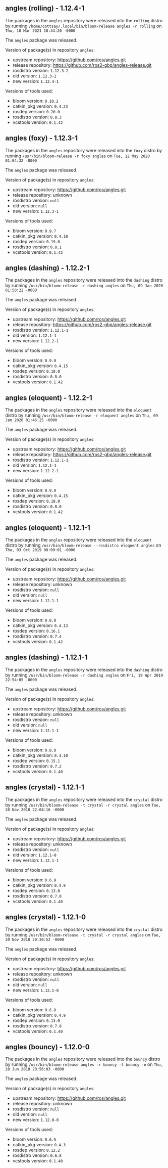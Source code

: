 ## angles (rolling) - 1.12.4-1

The packages in the `angles` repository were released into the `rolling` distro by running `/home/cottsay/.local/bin/bloom-release angles -r rolling` on `Thu, 18 Mar 2021 18:44:20 -0000`

The `angles` package was released.

Version of package(s) in repository `angles`:

- upstream repository: https://github.com/ros/angles.git
- release repository: https://github.com/ros2-gbp/angles-release.git
- rosdistro version: `1.12.3-2`
- old version: `1.12.3-2`
- new version: `1.12.4-1`

Versions of tools used:

- bloom version: `0.10.2`
- catkin_pkg version: `0.4.23`
- rosdep version: `0.20.0`
- rosdistro version: `0.8.3`
- vcstools version: `0.1.42`


## angles (foxy) - 1.12.3-1

The packages in the `angles` repository were released into the `foxy` distro by running `/usr/bin/bloom-release -r foxy angles` on `Tue, 12 May 2020 01:04:32 -0000`

The `angles` package was released.

Version of package(s) in repository `angles`:

- upstream repository: https://github.com/ros/angles.git
- release repository: unknown
- rosdistro version: `null`
- old version: `null`
- new version: `1.12.3-1`

Versions of tools used:

- bloom version: `0.9.7`
- catkin_pkg version: `0.4.18`
- rosdep version: `0.19.0`
- rosdistro version: `0.8.1`
- vcstools version: `0.1.42`


## angles (dashing) - 1.12.2-1

The packages in the `angles` repository were released into the `dashing` distro by running `/usr/bin/bloom-release -r dashing angles` on `Thu, 09 Jan 2020 01:50:22 -0000`

The `angles` package was released.

Version of package(s) in repository `angles`:

- upstream repository: https://github.com/ros/angles.git
- release repository: https://github.com/ros2-gbp/angles-release.git
- rosdistro version: `1.12.1-1`
- old version: `1.12.1-1`
- new version: `1.12.2-1`

Versions of tools used:

- bloom version: `0.9.0`
- catkin_pkg version: `0.4.15`
- rosdep version: `0.18.0`
- rosdistro version: `0.8.0`
- vcstools version: `0.1.42`


## angles (eloquent) - 1.12.2-1

The packages in the `angles` repository were released into the `eloquent` distro by running `/usr/bin/bloom-release -r eloquent angles` on `Thu, 09 Jan 2020 01:46:25 -0000`

The `angles` package was released.

Version of package(s) in repository `angles`:

- upstream repository: https://github.com/ros/angles.git
- release repository: https://github.com/ros2-gbp/angles-release.git
- rosdistro version: `1.12.1-1`
- old version: `1.12.1-1`
- new version: `1.12.2-1`

Versions of tools used:

- bloom version: `0.9.0`
- catkin_pkg version: `0.4.15`
- rosdep version: `0.18.0`
- rosdistro version: `0.8.0`
- vcstools version: `0.1.42`


## angles (eloquent) - 1.12.1-1

The packages in the `angles` repository were released into the `eloquent` distro by running `/usr/bin/bloom-release --rosdistro eloquent angles` on `Thu, 03 Oct 2019 08:09:01 -0000`

The `angles` package was released.

Version of package(s) in repository `angles`:

- upstream repository: https://github.com/ros/angles.git
- release repository: unknown
- rosdistro version: `null`
- old version: `null`
- new version: `1.12.1-1`

Versions of tools used:

- bloom version: `0.8.0`
- catkin_pkg version: `0.4.13`
- rosdep version: `0.16.1`
- rosdistro version: `0.7.4`
- vcstools version: `0.1.42`


## angles (dashing) - 1.12.1-1

The packages in the `angles` repository were released into the `dashing` distro by running `/usr/bin/bloom-release -r dashing angles` on `Fri, 19 Apr 2019 22:54:05 -0000`

The `angles` package was released.

Version of package(s) in repository `angles`:

- upstream repository: https://github.com/ros/angles.git
- release repository: unknown
- rosdistro version: `null`
- old version: `null`
- new version: `1.12.1-1`

Versions of tools used:

- bloom version: `0.8.0`
- catkin_pkg version: `0.4.10`
- rosdep version: `0.15.1`
- rosdistro version: `0.7.2`
- vcstools version: `0.1.40`


## angles (crystal) - 1.12.1-1

The packages in the `angles` repository were released into the `crystal` distro by running `/usr/bin/bloom-release -t crystal -r crystal angles` on `Tue, 20 Nov 2018 22:04:16 -0000`

The `angles` package was released.

Version of package(s) in repository `angles`:

- upstream repository: https://github.com/ros/angles.git
- release repository: unknown
- rosdistro version: `null`
- old version: `1.12.1-0`
- new version: `1.12.1-1`

Versions of tools used:

- bloom version: `0.6.9`
- catkin_pkg version: `0.4.9`
- rosdep version: `0.13.0`
- rosdistro version: `0.7.0`
- vcstools version: `0.1.40`


## angles (crystal) - 1.12.1-0

The packages in the `angles` repository were released into the `crystal` distro by running `/usr/bin/bloom-release -t crystal -r crystal angles` on `Tue, 20 Nov 2018 20:30:52 -0000`

The `angles` package was released.

Version of package(s) in repository `angles`:

- upstream repository: https://github.com/ros/angles.git
- release repository: unknown
- rosdistro version: `null`
- old version: `null`
- new version: `1.12.1-0`

Versions of tools used:

- bloom version: `0.6.8`
- catkin_pkg version: `0.4.9`
- rosdep version: `0.13.0`
- rosdistro version: `0.7.0`
- vcstools version: `0.1.40`


## angles (bouncy) - 1.12.0-0

The packages in the `angles` repository were released into the `bouncy` distro by running `/usr/bin/bloom-release angles -r bouncy -t bouncy -n` on `Thu, 28 Jun 2018 20:56:03 -0000`

The `angles` package was released.

Version of package(s) in repository `angles`:

- upstream repository: https://github.com/ros/angles.git
- release repository: unknown
- rosdistro version: `null`
- old version: `null`
- new version: `1.12.0-0`

Versions of tools used:

- bloom version: `0.6.5`
- catkin_pkg version: `0.4.3`
- rosdep version: `0.12.2`
- rosdistro version: `0.6.8`
- vcstools version: `0.1.40`


